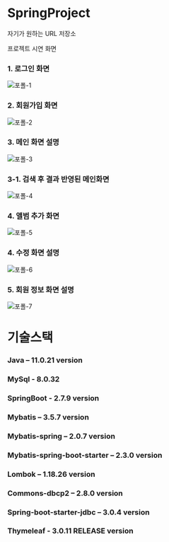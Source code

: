 # SpringProject

자기가 원하는 URL 저장소

프로젝트 시연 화면

### 1. 로그인 화면
![포폴-1](https://github.com/sjk2224/SpringProject/assets/127715484/afc2fd38-a127-4c4b-b6ec-f23c7681e559)

### 2. 회원가입 화면
![포폴-2](https://github.com/sjk2224/SpringProject/assets/127715484/96afe0c2-bf5d-4e9c-a6d8-8fa98bd25d6c)

### 3. 메인 화면 설명
![포폴-3](https://github.com/sjk2224/SpringProject/assets/127715484/a3ea5d27-ab7e-471d-b6de-654c9f3053bf)

### 3-1. 검색 후 결과 반영된 메인화면
![포폴-4](https://github.com/sjk2224/SpringProject/assets/127715484/332870cb-ada4-4029-8a78-659f7516615c)

### 4. 앨범 추가 화면
![포폴-5](https://github.com/sjk2224/SpringProject/assets/127715484/c88959b9-efd0-4e98-8af2-88c067a681af)

### 4. 수정 화면 설명
![포폴-6](https://github.com/sjk2224/SpringProject/assets/127715484/3ea21d51-89bf-4b63-a2fa-a86ac74c2302)

### 5. 회원 정보 화면 설명
![포폴-7](https://github.com/sjk2224/SpringProject/assets/127715484/ec92b231-9773-4b4c-9b35-966d5265b00b)


# 기술스택
### Java 				                 – 11.0.21 version  
### MySql 				               - 8.0.32
### SpringBoot 			             - 2.7.9 version
### Mybatis 			               – 3.5.7 version
### Mybatis-spring 			         – 2.0.7 version
### Mybatis-spring-boot-starter – 2.3.0 version
### Lombok 			                – 1.18.26 version
### Commons-dbcp2 		          – 2.8.0 version
### Spring-boot-starter-jdbc 	  – 3.0.4 version
### Thymeleaf 			            - 3.0.11 RELEASE version 
